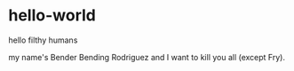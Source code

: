 # hello-world
hello filthy humans

my name's Bender Bending Rodriguez and I want to kill you all (except Fry).
